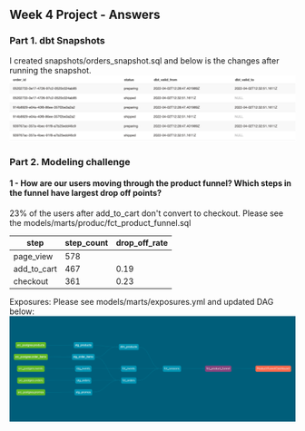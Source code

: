 ## Week 4 Project - Answers

### Part 1. dbt Snapshots

I created snapshots/orders_snapshot.sql and below is the changes after running the snapshot.
![dbt-snapshot](https://github.com/ksenkaya/course-dbt/blob/dbt_dev/project-weeks/dbt_snapshot_changes.png "dbt-snapshot")


###  Part 2. Modeling challenge

#### 1 - How are our users moving through the product funnel? Which steps in the funnel have largest drop off points?
23% of the users after add_to_cart don't convert to checkout.
Please see the models/marts/produc/fct_product_funnel.sql

|    step     | step_count | drop_off_rate |
|-------------|------------|---------------|
| page_view   | 578        |               |
| add_to_cart | 467        |      0.19     |
| checkout    | 361        |      0.23     |

Exposures: Please see models/marts/exposures.yml and updated DAG below:
![dbt-dag](https://github.com/ksenkaya/course-dbt/blob/dbt_dev/project-weeks/dbt-dag.png "dbt-dag")